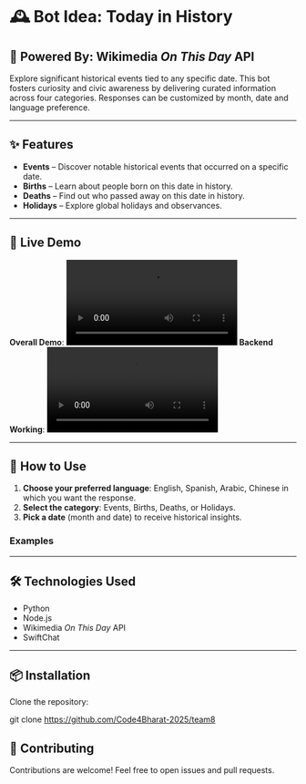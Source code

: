 # 🕰️ Bot Idea: **Today in History**

## 🧠 Powered By: Wikimedia *On This Day* API

Explore significant historical events tied to any specific date. This bot fosters curiosity and civic awareness by delivering curated information across four categories. Responses can be customized by month, date and language preference.

---

## ✨ Features

- **Events** – Discover notable historical events that occurred on a specific date.  
- **Births** – Learn about people born on this date in history.  
- **Deaths** – Find out who passed away on this date in history.  
- **Holidays** – Explore global holidays and observances.

---

## 🚀 Live Demo

**Overall Demo**: <video controls src="Screen Recording 2025-05-14 171258.mp4" title="Screen Recording"></video>
**Backend Working**: <video controls src="20250514-1134-01.9088541.mp4" title="Backend Demo"></video>

---

## 📖 How to Use

1. **Choose your preferred language**: English, Spanish, Arabic, Chinese in which you want the response.  
2. **Select the category**: Events, Births, Deaths, or Holidays.
3. **Pick a date** (month and date) to receive historical insights.

### Examples

---

## 🛠️ Technologies Used

- Python  
- Node.js  
- Wikimedia *On This Day* API  
- SwiftChat

---

## 📦 Installation

Clone the repository:

git clone https://github.com/Code4Bharat-2025/team8

## 🤝 Contributing

Contributions are welcome! Feel free to open issues and pull requests.
